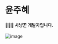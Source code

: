 <!--### Hello Juice World👋-->
# 윤주혜
#### 👩🏻‍💻 사냥꾼 개발자입니다.

![image](https://user-images.githubusercontent.com/26542929/90669786-1e02fd80-e28d-11ea-9fc7-63f33c011403.png)


<!--
**yoonjoohye/yoonjoohye** is a ✨ _special_ ✨ repository because its `README.md` (this file) appears on your GitHub profile.

Here are some ideas to get you started:

- 🔭 I’m currently working on ...
- 🌱 I’m currently learning ...
- 👯 I’m looking to collaborate on ...
- 🤔 I’m looking for help with ...
- 💬 Ask me about ...
- 📫 How to reach me: ...
- 😄 Pronouns: ...
- ⚡ Fun fact: ...
-->
